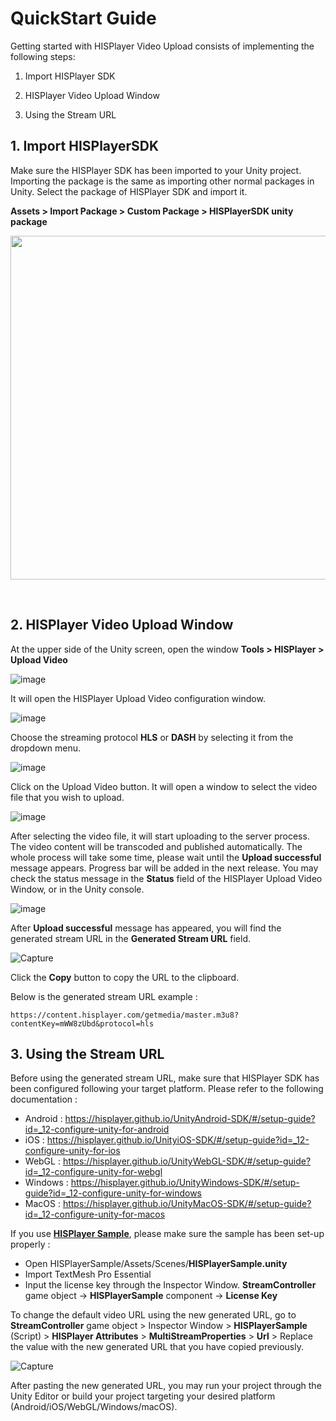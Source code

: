# QuickStart Guide
Getting started with HISPlayer Video Upload consists of implementing the following steps:

1. Import HISPlayer SDK 
   
2. HISPlayer Video Upload Window

3. Using the Stream URL

## 1. Import HISPlayerSDK

Make sure the HISPlayer SDK has been imported to your Unity project. 
Importing the package is the same as importing other normal packages in Unity. 
Select the package of HISPlayer SDK and import it.

**Assets > Import Package > Custom Package > HISPlayerSDK unity package**

<p align="center">
<img width="550" src="https://github.com/HISPlayer/UnityVideoUpload/assets/32887298/f395a2e9-f224-4187-963b-aabb4e73eae9">
</p>

<br>

## 2. HISPlayer Video Upload Window

At the upper side of the Unity screen, open the window **Tools > HISPlayer > Upload Video**

![image](https://github.com/HISPlayer/UnityVideoUpload/assets/32887298/66fad0d0-6ca1-4983-b018-d8fe60684bf4)

It will open the HISPlayer Upload Video configuration window.

![image](https://github.com/HISPlayer/UnityVideoUpload/assets/32887298/087ee30f-6fd6-4df8-8ab2-6511b08d1059)

Choose the streaming protocol **HLS** or **DASH** by selecting it from the dropdown menu.

![image](https://github.com/HISPlayer/UnityVideoUpload/assets/32887298/1d683773-a34e-4d18-a3f8-9fe73495a115)


Click on the Upload Video button. It will open a window to select the video file that you wish to upload. 

![image](https://github.com/HISPlayer/UnityVideoUpload/assets/32887298/b976d6cd-b555-418f-abb2-7145ef43ebcc)

After selecting the video file, it will start uploading to the server process. The video content will be transcoded and published automatically. 
The whole process will take some time, please wait until the **Upload successful** message appears. Progress bar will be added in the next release. 
You may check the status message in the **Status** field of the HISPlayer Upload Video Window, or in the Unity console.

![image](https://github.com/HISPlayer/UnityVideoUpload/assets/32887298/957e555b-8e19-47a3-8c4a-233474c81bf4)


After **Upload successful** message has appeared, you will find the generated stream URL in the **Generated Stream URL** field. 

![Capture](https://github.com/HISPlayer/UnityVideoUpload/assets/32887298/5c72e873-2327-48b4-bec9-d4ec269fb038)

Click the **Copy** button to copy the URL to the clipboard. 

Below is the generated stream URL example : 
```
https://content.hisplayer.com/getmedia/master.m3u8?contentKey=mWW8zUbd&protocol=hls
```

## 3. Using the Stream URL

Before using the generated stream URL, make sure that HISPlayer SDK has been configured following your target platform. Please refer to the following documentation : 
* Android : https://hisplayer.github.io/UnityAndroid-SDK/#/setup-guide?id=_12-configure-unity-for-android
* iOS : https://hisplayer.github.io/UnityiOS-SDK/#/setup-guide?id=_12-configure-unity-for-ios
* WebGL : https://hisplayer.github.io/UnityWebGL-SDK/#/setup-guide?id=_12-configure-unity-for-webgl
* Windows : https://hisplayer.github.io/UnityWindows-SDK/#/setup-guide?id=_12-configure-unity-for-windows
* MacOS : https://hisplayer.github.io/UnityMacOS-SDK/#/setup-guide?id=_12-configure-unity-for-macos

If you use [**HISPlayer Sample**](https://downloads.hisplayer.com/Unity/AllPlatforms/HISPlayer_Sample.unitypackage), please make sure the sample has been set-up properly : 
* Open HISPlayerSample/Assets/Scenes/**HISPlayerSample.unity**
* Import TextMesh Pro Essential
* Input the license key through the Inspector Window. **StreamController** game object -> **HISPlayerSample** component -> **License Key**

To change the default video URL using the new generated URL, go to 
**StreamController** game object > Inspector Window > **HISPlayerSample** (Script) > **HISPlayer Attributes** > **MultiStreamProperties** > **Url** > Replace the value with the new generated URL that you have copied previously.

![Capture](https://github.com/HISPlayer/UnityVideoUpload/assets/32887298/c83a0e4b-13bf-488d-8bb8-73fe52eafc08)


After pasting the new generated URL, you may run your project through the Unity Editor or build your project targeting your desired platform (Android/iOS/WebGL/Windows/macOS). 

